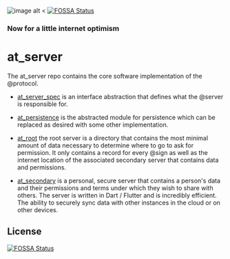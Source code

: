 ![image alt <](./.github/@developersmall.png) [![FOSSA Status](https://app.fossa.com/api/projects/git%2Bgithub.com%2Fatsign-foundation%2Fat_server.svg?type=shield)](https://app.fossa.com/projects/git%2Bgithub.com%2Fatsign-foundation%2Fat_server?ref=badge_shield)

### Now for a little internet optimism

# at_server
The at_server repo contains the core software implementation of the @protocol.

* [at_server_spec](./at_server_spec) is an interface abstraction that defines what 
the @server is responsible for. 

* [at_persistence](./at_persistence) is the abstracted module for persistence which can 
be replaced as desired with some other implementation.

* [at_root](./at_root) the root server is a directory that contains the most minimal 
amount of data necessary to determine where to go to ask for permission. It only 
contains a record for every @sign as well as the internet location of the associated 
secondary server that contains data and permissions.

* [at_secondary](./at_secondary) is a personal, secure server that contains a person's 
data and their permissions and terms under which they wish to share with others. The 
server is written in Dart / Flutter and is incredibly efficient. The ability to securely
sync data with other instances in the cloud or on other devices.


## License
[![FOSSA Status](https://app.fossa.com/api/projects/git%2Bgithub.com%2Fatsign-foundation%2Fat_server.svg?type=large)](https://app.fossa.com/projects/git%2Bgithub.com%2Fatsign-foundation%2Fat_server?ref=badge_large)